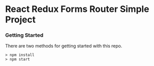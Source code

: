 # React Redux Forms Router Simple Project



### Getting Started

There are two methods for getting started with this repo.


```
> npm install
> npm start
```
